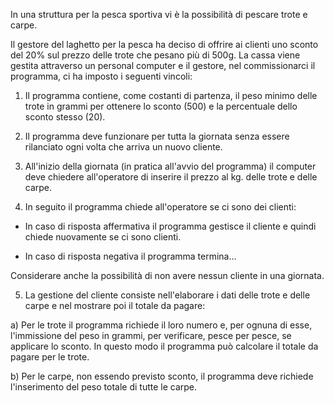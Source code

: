 In una struttura per la pesca sportiva vi è la possibilità di pescare trote e carpe.

Il gestore del laghetto per la pesca ha deciso di offrire ai clienti uno sconto del 20% sul prezzo delle trote che pesano più di 500g. La cassa viene gestita attraverso un personal computer e il gestore, nel commissionarci il programma, ci ha imposto i seguenti vincoli:

1) Il programma contiene, come costanti di partenza, il peso minimo delle trote in grammi per ottenere lo sconto (500) e la percentuale dello sconto stesso (20).

2) Il programma deve funzionare per tutta la giornata senza essere rilanciato ogni volta che arriva un nuovo cliente.

3) All'inizio della giornata (in pratica all'avvio del programma) il computer deve chiedere all'operatore di inserire il prezzo al kg. delle trote e delle carpe.


4) In seguito il programma chiede all'operatore se ci sono dei clienti:
  - In caso di risposta affermativa il programma gestisce il cliente e quindi chiede nuovamente se ci sono clienti.

  - In caso di risposta negativa il programma termina...

Considerare anche la possibilità di non avere nessun cliente in una giornata.

5) La gestione del cliente consiste nell'elaborare i dati delle trote e delle carpe e nel mostrare poi il totale da pagare:

  a) Per le trote il programma richiede il loro numero e, per ognuna di esse, l'immissione del peso in grammi, per verificare, pesce per pesce, se applicare lo sconto. In questo modo il programma può calcolare il totale da pagare per le trote.

  b) Per le carpe, non essendo previsto sconto, il programma deve richiede l'inserimento del peso totale di tutte le carpe.